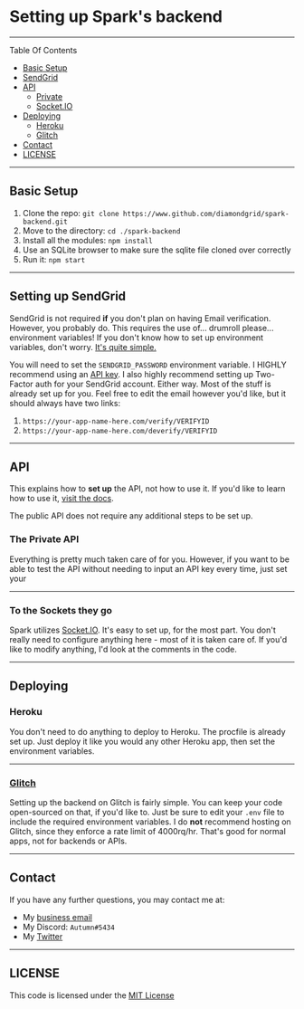 # Setting up Spark's backend
---

Table Of Contents
* [Basic Setup](#basic-setup)
* [SendGrid](#setting-up-sendgrid)
* [API](#api)
    * [Private](#the-private-api)
    * [Socket.IO](#to-the-sockets-they-go)
* [Deploying](#deploy)
    * [Heroku](#deploying-on-heroku)
    * [Glitch](#deploying-on-glitch)
* [Contact](#contact-the-dev)
* [LICENSE](#license)

---

## Basic Setup
1. Clone the repo: `git clone https://www.github.com/diamondgrid/spark-backend.git`
2. Move to the directory: `cd ./spark-backend`
3. Install all the modules: `npm install`
4. Use an SQLite browser to make sure the sqlite file cloned over correctly
5. Run it: `npm start`

---

## Setting up SendGrid
SendGrid is not required **if** you don't plan on having Email verification. However, you probably do.
This requires the use of... drumroll please... environment variables! If you don't know how to set up environment variables, don't worry. [It's quite simple.](http://lmgtfy.com/?s=d&q=how+to+set+up+environment+variables)

You will need to set the `SENDGRID_PASSWORD` environment variable. I HIGHLY recommend using an [API key](https://sendgrid.com/docs/ui/account-and-settings/api-keys/). I also highly recommend setting up Two-Factor auth for your SendGrid account. Either way. Most of the stuff is already set up for you. Feel free to edit the email however you'd like, but it should always have two links:

1. `https://your-app-name-here.com/verify/VERIFYID`
2. `https://your-app-name-here.com/deverify/VERIFYID`

---

## API
This explains how to **set up** the API, not how to use it. If you'd like to learn how to use it, [visit the docs](https://sparkapp-backend.herokuapp.com/docs.html).

The public API does not require any additional steps to be set up.

### The Private API

Everything is pretty much taken care of for you. However, if you want to be able to test the API without needing to input an API key every time, just set your 

---

### To the Sockets they go
Spark utilizes [Socket.IO](https://socket.io/). It's easy to set up, for the most part. You don't really need to configure anything here - most of it is taken care of. If you'd like to modify anything, I'd look at the comments in the code.

---

## Deploying

### Heroku
You don't need to do anything to deploy to Heroku. The procfile is already set up. Just deploy it like you would any other Heroku app, then set the environment variables.

---

### [Glitch](https://www.glitch.com/)
Setting up the backend on Glitch is fairly simple. You can keep your code open-sourced on that, if you'd like to. Just be sure to edit your `.env` file to include the required environment variables.
I do **not** recommend hosting on Glitch, since they enforce a rate limit of 4000rq/hr. That's good for normal apps, not for backends or APIs.

---

## Contact
If you have any further questions, you may contact me at:
* My [business email](mailto:smarti3plays@gmail.com)
* My Discord: `Autumn#5434`
* My [Twitter](https://www.twitter.com/NatiRivers)

---

## LICENSE

This code is licensed under the [MIT License](https://opensource.org/licenses/MIT)